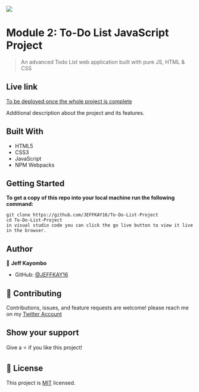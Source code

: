 ![](https://img.shields.io/badge/Microverse-blueviolet)

# Module 2: To-Do List JavaScript Project

> An advanced Todo List web application built with pure JS, HTML & CSS

## Live link
[To be deployed once the whole project is complete]()

Additional description about the project and its features.

## Built With

- HTML5
- CSS3
- JavaScript
- NPM Webpacks


## Getting Started

**To get a copy of this repo into your local machine run the following command:**
```
git clone https://github.com/JEFFKAY16/To-Do-List-Project
cd To-Do-List-Project
in visual studio code you can click the go live button to view it live in the browser.
```

## Author

👤  **Jeff Kayombo**

- GitHub: [@JEFFKAY16](https://github.com/JEFFKAY16)



## 🤝 Contributing

Contributions, issues, and feature requests are welcome!
please reach me on my [Twitter Account](https://twitter.com/jeff_kayombo)

## Show your support

Give a ⭐️ if you like this project!

## 📝 License

This project is [MIT](./MIT.md) licensed.